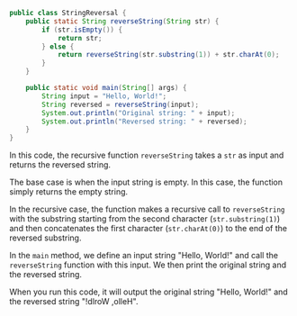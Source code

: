 

```java
public class StringReversal {
    public static String reverseString(String str) {
        if (str.isEmpty()) {
            return str;
        } else {
            return reverseString(str.substring(1)) + str.charAt(0);
        }
    }

    public static void main(String[] args) {
        String input = "Hello, World!";
        String reversed = reverseString(input);
        System.out.println("Original string: " + input);
        System.out.println("Reversed string: " + reversed);
    }
}
```

In this code, the recursive function `reverseString` takes a `str` as input and returns the reversed string.

The base case is when the input string is empty. In this case, the function simply returns the empty string.

In the recursive case, the function makes a recursive call to `reverseString` with the substring starting from the second character (`str.substring(1)`) and then concatenates the first character (`str.charAt(0)`) to the end of the reversed substring.

In the `main` method, we define an input string "Hello, World!" and call the `reverseString` function with this input. We then print the original string and the reversed string.

When you run this code, it will output the original string "Hello, World!" and the reversed string "!dlroW ,olleH".
